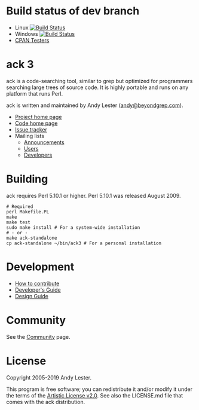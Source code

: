 # Build status of dev branch

* Linux [![Build Status](https://travis-ci.org/beyondgrep/ack3.png?branch=dev)](https://travis-ci.org/beyondgrep/ack3)
* Windows [![Build Status](https://ci.appveyor.com/api/projects/status/github/beyondgrep/ack3)](https://ci.appveyor.com/project/petdance/ack3)
* [CPAN Testers](https://cpantesters.org/distro/A/ack.html)

# ack 3

ack is a code-searching tool, similar to grep but optimized for
programmers searching large trees of source code.  It is highly
portable and runs on any platform that runs Perl.

ack is written and maintained by Andy Lester (andy@beyondgrep.com).

* [Project home page](https://beyondgrep.com/)
* [Code home page](https://github.com/beyondgrep/ack3)
* [Issue tracker](https://github.com/beyondgrep/ack3/issues)
* Mailing lists
    * [Announcements](https://groups.google.com/d/forum/ack-announcements)
    * [Users](https://groups.google.com/d/forum/ack-users)
    * [Developers](https://groups.google.com/d/forum/ack-dev)

# Building

ack requires Perl 5.10.1 or higher.  Perl 5.10.1 was released August 2009.

    # Required
    perl Makefile.PL
    make
    make test
    sudo make install # For a system-wide installation
    # - or -
    make ack-standalone
    cp ack-standalone ~/bin/ack3 # For a personal installation

# Development

* [How to contribute](CONTRIBUTING.md)
* [Developer's Guide](DEVELOPERS.md)
* [Design Guide](DESIGN.md)

# Community

See the [Community](https://beyondgrep.com/community/) page.

# License

Copyright 2005-2019 Andy Lester.

This program is free software; you can redistribute it and/or modify
it under the terms of the
[Artistic License v2.0](https://www.perlfoundation.org/artistic_license_2_0).
See also the LICENSE.md file that comes with the ack distribution.
